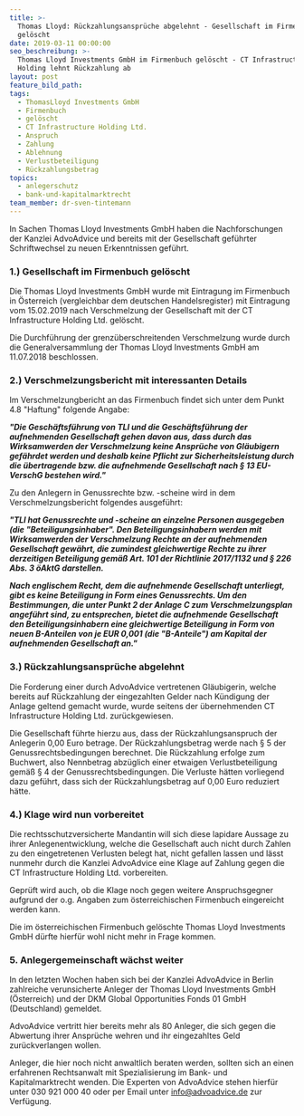 ```yaml
---
title: >-
  Thomas Lloyd: Rückzahlungsansprüche abgelehnt - Gesellschaft im Firmenbuch
  gelöscht
date: 2019-03-11 00:00:00
seo_beschreibung: >-
  Thomas Lloyd Investments GmbH im Firmenbuch gelöscht - CT Infrastructure
  Holding lehnt Rückzahlung ab
layout: post
feature_bild_path:
tags:
  - ThomasLloyd Investments GmbH
  - Firmenbuch
  - gelöscht
  - CT Infrastructure Holding Ltd.
  - Anspruch
  - Zahlung
  - Ablehnung
  - Verlustbeteiligung
  - Rückzahlungsbetrag
topics:
  - anlegerschutz
  - bank-und-kapitalmarktrecht
team_member: dr-sven-tintemann
---
```


In Sachen Thomas Lloyd Investments GmbH haben die Nachforschungen der Kanzlei AdvoAdvice und bereits mit der Gesellschaft gef&uuml;hrter Schriftwechsel zu neuen Erkenntnissen gef&uuml;hrt.

### 1.) Gesellschaft im Firmenbuch gel&ouml;scht

Die Thomas Lloyd Investments GmbH wurde mit Eintragung im Firmenbuch in &Ouml;sterreich (vergleichbar dem deutschen Handelsregister) mit Eintragung vom 15.02.2019 nach Verschmelzung der Gesellschaft mit der CT Infrastructure Holding Ltd. gel&ouml;scht.

Die Durchf&uuml;hrung der grenz&uuml;berschreitenden Verschmelzung wurde durch die Generalversammlung der Thomas Lloyd Investments GmbH am 11.07.2018 beschlossen.

### 2.) Verschmelzungsbericht mit interessanten Details

Im Verschmelzungbericht an das Firmenbuch findet sich unter dem Punkt 4.8 "Haftung" folgende Angabe:

***"Die Gesch&auml;ftsf&uuml;hrung von TLI und die Gesch&auml;ftsf&uuml;hrung der aufnehmenden Gesellschaft gehen davon aus, dass durch das Wirksamwerden der Verschmelzung keine Anspr&uuml;che von Gl&auml;ubigern gef&auml;hrdet werden und deshalb keine Pflicht zur Sicherheitsleistung durch die &uuml;bertragende bzw. die aufnehmende Gesellschaft nach &sect; 13 EU-VerschG bestehen wird."***

Zu den Anlegern in Genussrechte bzw. -scheine wird in dem Verschmelzungsbericht folgendes ausgef&uuml;hrt:

***"TLI hat Genussrechte und -scheine an einzelne Personen ausgegeben (die "Beteiligungsinhaber". Den Beteiligungsinhabern werden mit Wirksamwerden der Verschmelzung Rechte an der aufnehmenden Gesellschaft gew&auml;hrt, die zumindest gleichwertige Rechte zu ihrer derzeitigen Beteiligung gem&auml;&szlig; Art. 101 der Richtlinie 2017/1132 und &sect; 226 Abs. 3 &ouml;AktG darstellen.***

***Nach englischem Recht, dem die aufnehmende Gesellschaft unterliegt, gibt es keine Beteiligung in Form eines Genussrechts. Um den Bestimmungen, die unter Punkt 2 der Anlage C zum Verschmelzungsplan angef&uuml;hrt sind, zu entsprechen, bietet die aufnehmende Gesellschaft den Beteiligungsinhabern eine gleichwertige Beteiligung in Form von neuen B-Anteilen von je EUR 0,001 (die "B-Anteile") am Kapital der aufnehmenden Gesellschaft an."***

### 3.) R&uuml;ckzahlungsanspr&uuml;che abgelehnt

Die Forderung einer durch AdvoAdvice vertretenen Gl&auml;ubigerin, welche bereits auf R&uuml;ckzahlung der eingezahlten Gelder nach K&uuml;ndigung der Anlage geltend gemacht wurde, wurde seitens der &uuml;bernehmenden CT Infrastructure Holding Ltd. zur&uuml;ckgewiesen.

Die Gesellschaft f&uuml;hrte hierzu aus, dass der R&uuml;ckzahlungsanspruch der Anlegerin 0,00 Euro betrage. Der R&uuml;ckzahlungsbetrag werde nach &sect; 5 der Genussrechtsbedingungen berechnet. Die R&uuml;ckzahlung erfolge zum Buchwert, also Nennbetrag abz&uuml;glich einer etwaigen Verlustbeteiligung gem&auml;&szlig; &sect; 4 der Genussrechtsbedingungen. Die Verluste h&auml;tten vorliegend dazu gef&uuml;hrt, dass sich der R&uuml;ckzahlungsbetrag auf 0,00 Euro reduziert h&auml;tte.

### 4.) Klage wird nun vorbereitet

Die rechtsschutzversicherte Mandantin will sich diese lapidare Aussage zu ihrer Anlegenentwicklung, welche die Gesellschaft auch nicht durch Zahlen zu den eingetretenen Verlusten belegt hat, nicht gefallen lassen und l&auml;sst nunmehr durch die Kanzlei AdvoAdvice eine Klage auf Zahlung gegen die CT Infrastructure Holding Ltd. vorbereiten.

Gepr&uuml;ft wird auch, ob die Klage noch gegen weitere Anspruchsgegner aufgrund der o.g. Angaben zum &ouml;sterreichischen Firmenbuch eingereicht werden kann.

Die im &ouml;sterreichischen Firmenbuch gel&ouml;schte Thomas Lloyd Investments GmbH d&uuml;rfte hierf&uuml;r wohl nicht mehr in Frage kommen.

### 5. Anlegergemeinschaft w&auml;chst weiter

In den letzten Wochen haben sich bei der Kanzlei AdvoAdvice in Berlin zahlreiche verunsicherte Anleger der Thomas Lloyd Investments GmbH (&Ouml;sterreich) und der DKM Global Opportunities Fonds 01 GmbH (Deutschland) gemeldet.

AdvoAdvice vertritt hier bereits mehr als 80 Anleger, die sich gegen die Abwertung ihrer Anspr&uuml;che wehren und ihr eingezahltes Geld zur&uuml;ckverlangen wollen.

Anleger, die hier noch nicht anwaltlich beraten werden, sollten sich an einen erfahrenen Rechtsanwalt mit Spezialisierung im Bank- und Kapitalmarktrecht wenden. Die Experten von AdvoAdvice stehen hierf&uuml;r unter 030 921 000 40 oder per Email unter info@advoadvice.de zur Verf&uuml;gung.